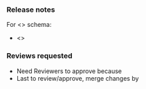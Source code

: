 <!-- Please provide a meaningful title for the PR. -->

<!-- If this PR updates the metadata schema:
1. Include "Fixes #<issue number>" in the PR title.
2. Include summary of each change, grouped by schema, under "Release notes".
3. Indicate how many Reviewers are requested to approve PR before merging, why, and when the PR should be merged. -->

### Release notes

For <> schema:
- <>
 

### Reviews requested

- Need <number> Reviewers to approve because <reason>
- Last to review/approve, merge changes by <deadline>
